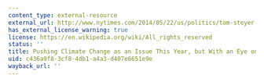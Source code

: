 ```yaml
---
content_type: external-resource
external_url: http://www.nytimes.com/2014/05/22/us/politics/tom-steyer-hopes-nextgen-climate-gets-voters-to-consider-environment.html
has_external_license_warning: true
license: https://en.wikipedia.org/wiki/All_rights_reserved
status: ''
title: Pushing Climate Change as an Issue This Year, but With an Eye on 2016
uid: c436a9f8-3cf8-4db1-a4a3-d407e6651e9e
wayback_url: ''
---
```

